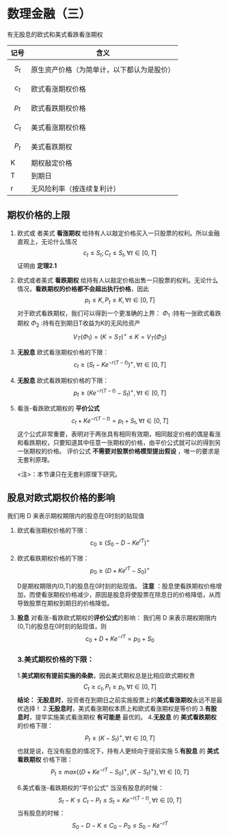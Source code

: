 # 数理金融（三）

有无股息的欧式和美式看跌看涨期权

| 记号  | 含义                                       |
| ----- | ------------------------------------------ |
| $$S_t$$ | 原生资产价格（为简单计，以下都认为是股价） |
| $$c_t$$ | 欧式看涨期权价格                           |
| $$p_t$$ | 欧式看跌期权价格                           |
| $$C_t$$ | 美式看涨期权价格                           |
| $$P_t$$ | 美式看跌期权                               |
| K     | 期权敲定价格                               |
| T     | 到期日                                     |
| r     | 无风险利率（按连续复利计）                 |

## **期权价格的上限**

1. 欧式或 者美式 **看涨期权** 给持有人以敲定价格买入一只股票的权利。所以金融直观上，无论什么情况
   $$
   c_t\leqslant S_t;C_t\leqslant S_t   ,\forall t\in [0,T]
   $$
   证明由 **定理2.1** 

2. 欧式或者美式 **看跌期权** 给持有人以敲定价格出售一只股票的权利。无论什么情况，**看跌期权的价格都不会超出执行价格**，因此
   $$
   p_t\leqslant K,P_t\leqslant K,\forall t\in [0,T]
   $$
   对于欧式看跌期权，我们可以得到一个更准确的上界：
   $\Phi_1$ :持有一张欧式看跌期权
   $\Phi_2$ :持有在到期日T收益为K的无风险资产
   $$
   V_T(\Phi_1)=(K=S_T)^+\leqslant K=V_T(\Phi_2)
   $$

3. **无股息** 欧式看涨期权价格的下限：
   $$
   c_t\geqslant (S_t-Ke^{-r(T-t)})^+ ,\forall t\in [0,T]
   $$

4. **无股息** 欧式看跌期权价格的下限：
   $$
   p_t\geqslant (Ke^{-r(T-t)}-S_t)^+,\forall t\in [0,T]
   $$

5. 看涨-看跌欧式期权的 **平价公式**
   $$
   c_t+Ke^{-r(T-t)}=p_t+S_t,\forall t\in [0,T]
   $$
   这个公式非常重要，表明对于两张具有相同有效期，相同敲定价格的偶是看涨和看跌期权，只要知道其中任意一张期权的价格，由平价公式就可以的得到另一张期权的价格。
   评价公式 **不需要对股票价格模型提出假设** ，唯一的要求是无套利原理。

   <注>：本节课只在无套利原理下研究。

## **股息对欧式期权价格的影响**

我们用 D 来表示期权期限内的股息在0时刻的贴现值

1. 欧式看涨期权价格的下限：
   $$
   c_0\geqslant (S_0-D-Ke^{rT})^+
   $$

2. 欧式看跌期权价格的下限：
   $$
   p_0\geqslant (D+Ke^{rT}-S_0)^+
   $$


   D是期权期限内(0,T)的股息在0时刻的贴现值。
   **注意** ：股息使看跌期权价格增加，而使看涨期权价格减少，原因是股息将使股票在除息日的价格降低，从而导致股票在期权到期日的价格降低。

3. **股息** 对看涨-看跌欧式期权的**评价公式**的影响：
   我们用 D 来表示期权期限内(0,T)的股息在0时刻的贴现值，则
   $$
   c_0+D+Ke^{-rT}=p_0+S_0
   $$

   ### **3.美式期权价格的下限：**

   1.**美式期权有提前实施的条款**，因此美式期权总是比相应欧式期权贵
   $$
   C_t\geqslant c_t,P_t\geqslant p_t,\forall t\in [0,T]
   $$
   **结论：** **无股息时**，投资者在到期日之前实施股票上的**美式看涨期权**永远不是最优选择！
   2.**无股息时**，美式看涨期权本质上和欧式看涨期权是等价的
   3.**有股息时**，提早实施美式看涨期权 **有可能是** 最优的。
   4.**无股息** 的 **美式看跌期权** 的价格下限：
   $$
   P_t\geqslant (K-S_t)^+,\forall t\in [0,T]
   $$
   也就是说，在没有股息的情况下，持有人更倾向于提前实施
   5.**有股息** 的 **美式看跌期权** 价格下限：
   $$
   P_t\geqslant max\{(D+Ke^{-rT}-S_0)^+,(K-S_t)^+ \},\forall t\in [0,T]
   $$

   6.美式看涨-看跌期权的“平价公式”
   当没有股息的时候：
   $$
   S_t-K\leqslant C_t-P_t\leqslant S_t=Ke^{-r(T-t)},\forall t\in [0,T]
   $$
   当有股息的时候：
   $$
   S_0-D-K\leqslant C_0-P_0\leqslant S_0-Ke^{-rT}
   $$

